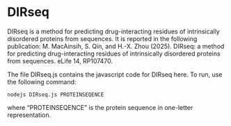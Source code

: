 # DIRseq
DIRseq is a method for predicting drug-interacting residues of intrinsically disordered proteins from sequences. It is reported in the following publication:
M. MacAinsih, S. Qin, and H.-X. Zhou (2025). DIRseq: a method for predicting drug-interacting residues of intrinsically disordered proteins from sequences. eLife 14, RP107470.

The file DIRseq.js contains the javascript code for DIRseq here. To run, use the following command:  

    nodejs DIRseq.js PROTEINSEQENCE  
    
where “PROTEINSEQENCE” is the protein sequence in one-letter representation.
